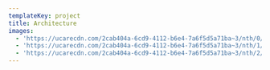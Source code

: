 ```yaml
---
templateKey: project
title: Architecture
images:
  - 'https://ucarecdn.com/2cab404a-6cd9-4112-b6e4-7a6f5d5a71ba~3/nth/0/'
  - 'https://ucarecdn.com/2cab404a-6cd9-4112-b6e4-7a6f5d5a71ba~3/nth/1/'
  - 'https://ucarecdn.com/2cab404a-6cd9-4112-b6e4-7a6f5d5a71ba~3/nth/2/'
---
```


